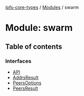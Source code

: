 [ipfs-core-types](../README.md) / [Modules](../modules.md) / swarm

# Module: swarm

## Table of contents

### Interfaces

- [API](../interfaces/swarm.API.md)
- [AddrsResult](../interfaces/swarm.AddrsResult.md)
- [PeersOptions](../interfaces/swarm.PeersOptions.md)
- [PeersResult](../interfaces/swarm.PeersResult.md)
